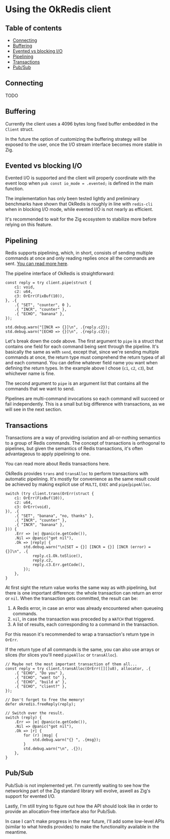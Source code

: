 # Using the OkRedis client

## Table of contents
   * [Connecting](#connecting)
   * [Buffering](#buffering)
   * [Evented vs blocking I/O](#evented-vs-blocking-io)
   * [Pipelining](#pipelining)
   * [Transactions](#transactions)
   * [Pub/Sub](#pubsub)

## Connecting
TODO

## Buffering
Currently the client uses a 4096 bytes long fixed buffer embedded in the 
`Client` struct. 

In the future the option of customizing the buffering strategy will be exposed 
to the user, once the I/O stream interface becomes more stable in Zig.

## Evented vs blocking I/O
Evented I/O is supported and the client will properly coordinate with the
event loop when `pub const io_mode = .evented;` is defined in the main function.

The implementation has only been tested lightly and preliminary benchmarks have 
shown that OkRedis is roughly in line with `redis-cli` when in blocking I/O 
mode, while evented I/O is not nearly as efficient.

It's recommended to wait for the Zig ecosystem to stabilize more before relying
on this feature.

## Pipelining
Redis supports pipelining, which, in short, consists of sending multiple 
commands at once and only reading replies once all the commands are sent.
[You can read more here](https://redis.io/topics/pipelining).

The pipeline interface of OkRedis is straightforward:

```zig
const reply = try client.pipe(struct {
    c1: void,
    c2: u64,
    c3: OrErr(FixBuf(10)),
}, .{
    .{ "SET", "counter", 0 },
    .{ "INCR", "counter" },
    .{ "ECHO", "banana" },
});

std.debug.warn("[INCR => {}]\n", .{reply.c2});
std.debug.warn("[ECHO => {}]\n", .{reply.c3});
```

Let's break down the code above.
The first argument to `pipe` is a struct that contains one field for each 
command being sent through the pipeline. It's basically the same as with `send`, 
except that, since we're sending multiple commands at once, the return type must 
comprehend the return typea of all and each command.
You can define whatever field name you want when defining the return types.
In the example above I chose (`c1`, `c2`, `c3`), but whichever name is fine.

The second argument to `pipe` is an argument list that contains all the commands
that we want to send.

Pipelines are multi-command invocations so each command will succeed or fail 
independently. This is a small but big difference with transactions, as we will 
see in the next section.

## Transactions
Transactions are a way of providing isolation and all-or-nothing semantics to a
group of Redis commands. The concept of transactions is orthogonal to pipelines,
but given the semantics of Redis transactions, it's often advantageous to apply
pipelining to one.

You can read more about Redis transactions here.

OkRedis provides `trans` and `transAlloc` to perform transactions with automatic
pipelining. It's mostly for convenience as the same result could be achieved by
making explicit use of `MULTI`, `EXEC` and `pipe`/`pipeAlloc`.

```zig
switch (try client.trans(OrErr(struct {
    c1: OrErr(FixBuf(10)),
    c2: u64,
    c3: OrErr(void),
}), .{
    .{ "SET", "banana", "no, thanks" },
    .{ "INCR", "counter" },
    .{ "INCR", "banana" },
})) {
    .Err => |e| @panic(e.getCode()),
    .Nil => @panic("got nil"),
    .Ok => |reply| {
        std.debug.warn("\n[SET = {}] [INCR = {}] [INCR (error) = {}]\n", .{
            reply.c1.Ok.toSlice(),
            reply.c2,
            reply.c3.Err.getCode(),
        });
    },
}
```

At first sight the return value works the same way as with pipelining, but there
is one important difference: the whole transaction can return an error or `nil`.
When the transaction gets committed, the result can be:

1. A Redis error, in case an error was already encountered when queueing commands.
2. `nil`, in case the transaction was preceded by a `WATCH` that triggered.
3. A list of results, each corresponding to a command in the transaction.

For this reason it's recommended to wrap a transaction's return type in `OrErr`.

If the return type of all commands is the same, you can also use arrays or 
slices (for slices you'll need `pipeAlloc` or `transAlloc`).

```zig
// Maybe not the most important transaction of them all...
const reply = try client.transAlloc(OrErr([][]u8), allocator, .{
    .{ "ECHO", "Do you" },
    .{ "ECHO", "want to" },
    .{ "ECHO", "build a" },
    .{ "ECHO", "client?" },
});

// Don't forget to free the memory!
defer okredis.freeReply(reply);

// Switch over the result.
switch (reply) {
    .Err => |e| @panic(e.getCode()),
    .Nil => @panic("got nil"),
    .Ok => |r| {
        for (r) |msg| {
            std.debug.warn("{} ", .{msg});
        }
        std.debug.warn("\n", .{});
    },
}
```


## Pub/Sub
Pub/Sub is not implemented yet. I'm currently waiting to see how the networking 
part of the Zig standard library will evolve, aswell as Zig's support for 
evented I/O.

Lastly, I'm still trying to figure out how the API should look like in order to 
provide an allocation-free interface also for Pub/Sub.

In case I can't make progress in the near future, I'll add some low-level 
APIs (similar to what hiredis provides) to make the functionality available in
the meantime.